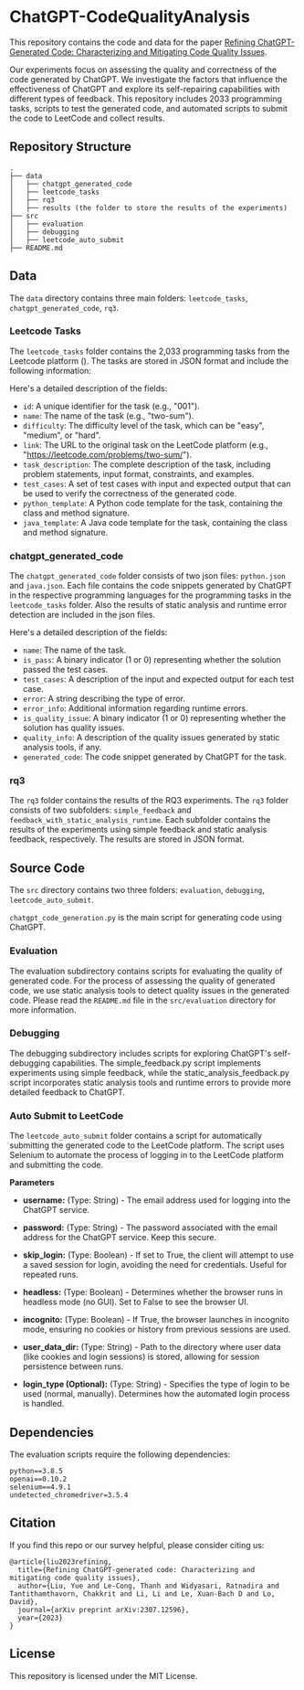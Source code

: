 # ChatGPT-CodeQualityAnalysis
This repository contains the code and data for the paper [Refining ChatGPT-Generated Code: Characterizing and Mitigating Code Quality Issues](https://arxiv.org/abs/2307.12596). 

Our experiments focus on assessing the quality and correctness of the code generated by ChatGPT. We investigate the factors that influence the effectiveness of ChatGPT and explore its self-repairing capabilities with different types of feedback. This repository includes 2033 programming tasks, scripts to test the generated code, and automated scripts to submit the code to LeetCode and collect results.


## Repository Structure

```
.
├── data
│   ├── chatgpt_generated_code
│   ├── leetcode_tasks 
│   ├── rq3
│   ├── results (the folder to store the results of the experiments)
├── src
│   ├── evaluation
│   ├── debugging
│   ├── leetcode_auto_submit
├── README.md
```

## Data
The `data` directory contains three main folders: `leetcode_tasks`, `chatgpt_generated_code`, `rq3`.

### Leetcode Tasks
The `leetcode_tasks` folder contains the 2,033 programming tasks from the Leetcode platform (). The tasks are stored in JSON format and include the following information:

Here's a detailed description of the fields:

- `id`: A unique identifier for the task (e.g., "001").
- `name`: The name of the task (e.g., "two-sum").
- `difficulty`: The difficulty level of the task, which can be "easy", "medium", or "hard".
- `link`: The URL to the original task on the LeetCode platform (e.g., "https://leetcode.com/problems/two-sum/").
- `task_description`: The complete description of the task, including problem statements, input format, constraints, and examples.
- `test_cases`: A set of test cases with input and expected output that can be used to verify the correctness of the generated code.
- `python_template`: A Python code template for the task, containing the class and method signature.
- `java_template`: A Java code template for the task, containing the class and method signature.


### chatgpt_generated_code
The `chatgpt_generated_code` folder consists of two json files: `python.json` and `java.json`. Each file contains the code snippets generated by ChatGPT in the respective programming languages for the programming tasks in the `leetcode_tasks` folder. Also the results of static analysis and runtime error detection are included in the json files.

Here's a detailed description of the fields:
- `name`: The name of the task.
- `is_pass`: A binary indicator (1 or 0) representing whether the solution passed the test cases.
- `test_cases`: A description of the input and expected output for each test case.
- `error`: A string describing the type of error.
- `error_info`: Additional information regarding runtime errors.
- `is_quality_issue`: A binary indicator (1 or 0) representing whether the solution has quality issues.
- `quality_info`: A description of the quality issues generated by static analysis tools, if any.
- `generated_code`: The code snippet generated by ChatGPT for the task.

### rq3
The `rq3` folder contains the results of the RQ3 experiments. The `rq3` folder consists of two subfolders: `simple_feedback` and `feedback_with_static_analysis_runtime`. Each subfolder contains the results of the experiments using simple feedback and static analysis feedback, respectively. The results are stored in JSON format.


## Source Code
The `src` directory contains two three folders: `evaluation`, `debugging`, `leetcode_auto_submit`.

`chatgpt_code_generation.py` is the main script for generating code using ChatGPT. 


### Evaluation
The evaluation subdirectory contains scripts for evaluating the quality of generated code. For the process of assessing the quality of generated code, we use static analysis tools to detect quality issues in the generated code. Please read the ```README.md``` file in the ```src/evaluation``` directory for more information.

### Debugging
The debugging subdirectory includes scripts for exploring ChatGPT's self-debugging capabilities. The simple_feedback.py script implements experiments using simple feedback, while the static_analysis_feedback.py script incorporates static analysis tools and runtime errors to provide more detailed feedback to ChatGPT.


### Auto Submit to LeetCode 
The `leetcode_auto_submit` folder contains a script for automatically submitting the generated code to the LeetCode platform. The script uses Selenium to automate the process of logging in to the LeetCode platform and submitting the code.

**Parameters**

- **username:** (Type: String) - The email address used for logging into the ChatGPT service.

- **password:** (Type: String) - The password associated with the email address for the ChatGPT service. Keep this secure.

- **skip_login:** (Type: Boolean) - If set to True, the client will attempt to use a saved session for login, avoiding the need for credentials. Useful for repeated runs.

- **headless:** (Type: Boolean) - Determines whether the browser runs in headless mode (no GUI). Set to False to see the browser UI.

- **incognito:** (Type: Boolean) - If True, the browser launches in incognito mode, ensuring no cookies or history from previous sessions are used.

- **user_data_dir:** (Type: String) - Path to the directory where user data (like cookies and login sessions) is stored, allowing for session persistence between runs.

- **login_type (Optional):** (Type: String) - Specifies the type of login to be used (normal, manually). Determines how the automated login process is handled.


## Dependencies
The evaluation scripts require the following dependencies:

```
python==3.8.5
openai==0.10.2
selenium==4.9.1
undetected_chromedriver=3.5.4
```


## Citation

If you find this repo or our survey helpful, please consider citing us:

```
@article{liu2023refining,
  title={Refining ChatGPT-generated code: Characterizing and mitigating code quality issues},
  author={Liu, Yue and Le-Cong, Thanh and Widyasari, Ratnadira and Tantithamthavorn, Chakkrit and Li, Li and Le, Xuan-Bach D and Lo, David},
  journal={arXiv preprint arXiv:2307.12596},
  year={2023}
}
```


## License
This repository is licensed under the MIT License. 